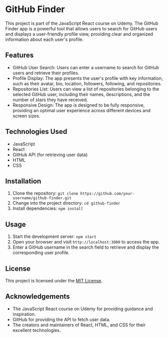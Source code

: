 # GitHub Finder

This project is part of the JavaScript React course on Udemy. The GitHub Finder app is a powerful tool that allows users to search for GitHub users and displays a user-friendly profile view, providing clear and organized information about each user's profile.

## Features

- GitHub User Search: Users can enter a username to search for GitHub users and retrieve their profiles.
- Profile Display: The app presents the user's profile with key information, such as their avatar, bio, location, followers, following, and repositories.
- Repositories List: Users can view a list of repositories belonging to the selected GitHub user, including their names, descriptions, and the number of stars they have received.
- Responsive Design: The app is designed to be fully responsive, providing an optimal user experience across different devices and screen sizes.

## Technologies Used

- JavaScript
- React
- GitHub API (for retrieving user data)
- HTML
- CSS

## Installation

1. Clone the repository: `git clone https://github.com/your-username/github-finder.git`
2. Change into the project directory: `cd github-finder`
3. Install dependencies: `npm install`

## Usage

1. Start the development server: `npm start`
2. Open your browser and visit `http://localhost:3000` to access the app.
3. Enter a GitHub username in the search field to retrieve and display the corresponding user profile.

## License

This project is licensed under the [MIT License](https://opensource.org/licenses/MIT).

## Acknowledgements

- The JavaScript React course on Udemy for providing guidance and inspiration.
- GitHub for providing the API to fetch user data.
- The creators and maintainers of React, HTML, and CSS for their excellent technologies.

